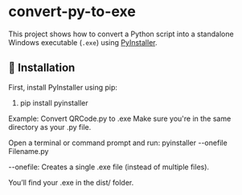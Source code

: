 # convert-py-to-exe

This project shows how to convert a Python script into a standalone Windows executable (`.exe`) using [PyInstaller](https://pyinstaller.org/).

## 🚀 Installation

First, install PyInstaller using pip:

1. pip install pyinstaller
   
Example: Convert QRCode.py to .exe
Make sure you're in the same directory as your .py file.

Open a terminal or command prompt and run:
pyinstaller --onefile Filename.py

--onefile: Creates a single .exe file (instead of multiple files).

You’ll find your .exe in the dist/ folder.
